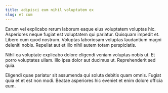 ```yaml
---
title: adipisci eum nihil voluptatem ex
slug: et cum
---
```


Earum vel explicabo rerum laborum eaque eius voluptatem voluptas hic. Asperiores neque fugiat est voluptatem qui pariatur. Quisquam impedit et. Libero cum quod nostrum. Voluptas laboriosam voluptas laudantium magni deleniti nobis. Repellat aut et illo nihil autem totam perspiciatis.

Nihil ea voluptate explicabo dolore eligendi veniam voluptas nobis ut. Et porro voluptates ullam. Illo ipsa dolor aut ducimus ut. Reprehenderit sed quia.

Eligendi quae pariatur sit assumenda qui soluta debitis quam omnis. Fugiat quia et et est non modi. Beatae asperiores hic eveniet et enim dolore officia eum.
